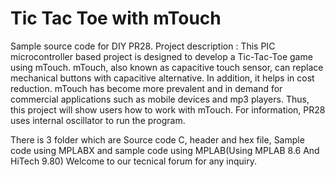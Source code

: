 # Tic Tac Toe with mTouch
Sample source code for DIY PR28. Project description : This PIC microcontroller based project is designed to develop a Tic-Tac-Toe game using mTouch. mTouch, also known as capacitive touch sensor, can replace mechanical buttons with capacitive alternative. In addition, it helps in cost reduction. mTouch has become more prevalent and in demand for commercial applications such as mobile devices and mp3 players. Thus, this project will show users how to work with mTouch. For information, PR28 uses internal oscillator to run the program.

There is 3 folder which are Source code C, header and hex file, Sample code using MPLABX and sample code using MPLAB(Using MPLAB 8.6 And HiTech 9.80) Welcome to our tecnical forum for any inquiry.
